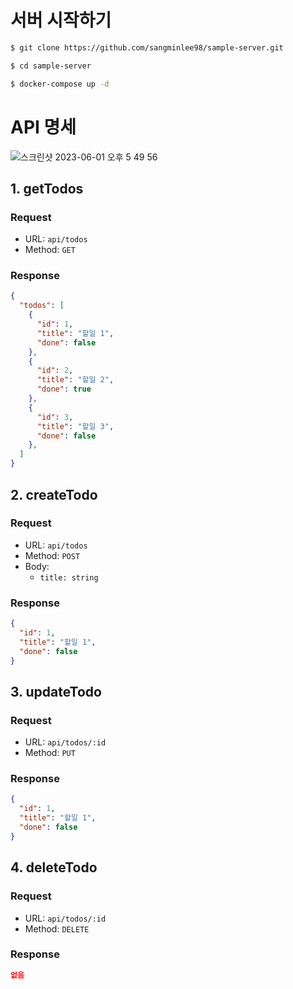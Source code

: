 # 서버 시작하기

```bash
$ git clone https://github.com/sangminlee98/sample-server.git
```
```bash
$ cd sample-server
```
```bash
$ docker-compose up -d
```
# API 명세
![스크린샷 2023-06-01 오후 5 49 56](https://github.com/sangminlee98/sample-server/assets/83197138/872e8964-7ea8-4367-b012-4912b292352e)

## 1. getTodos
  ### Request

  - URL: `api/todos`
  - Method: `GET`

  ### Response

  ```json
  {
    "todos": [
      {
        "id": 1,
        "title": "할일 1",
        "done": false
      },
      {
        "id": 2,
        "title": "할일 2",
        "done": true
      },
      {
        "id": 3,
        "title": "할일 3",
        "done": false
      },
    ]
  }
  ```
  
## 2. createTodo 
  
  ### Request

  - URL: `api/todos`
  - Method: `POST`
  - Body:
      - `title: string`

  ### Response

  ```json
  {
    "id": 1,
    "title": "할일 1",
    "done": false
  }
  ```
  
## 3. updateTodo

  ### Request

  - URL: `api/todos/:id`
  - Method: `PUT`

  ### Response

  ```json
  {
    "id": 1,
    "title": "할일 1",
    "done": false
  }
  ```
  
## 4. deleteTodo

  ### Request

  - URL: `api/todos/:id`
  - Method: `DELETE`

  ### Response

  ```json
  없음
  ```
